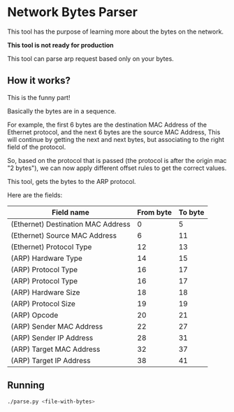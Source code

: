 # Network Bytes Parser

This tool has the purpose of learning more about the bytes on the network.

**This tool is not ready for production**

This tool can parse arp request based only on your bytes.

## How it works?

This is the funny part!

Basically the bytes are in a sequence.

For example, the first 6 bytes are the destination MAC Address of the Ethernet protocol, and the next 6 bytes are the source MAC Address,
This will continue by getting the next and next bytes, but associating to the right field of the protocol.

So, based on the protocol that is passed (the protocol is after the origin mac "2 bytes"),
we can now apply different offset rules to get the correct values.

This tool, gets the bytes to the ARP protocol.

Here are the fields:

| Field name                            | From byte | To byte |
| ------------------------------------- | --------- | ------- |
| (Ethernet) Destination MAC Address    |  0        | 5       |
| (Ethernet) Source MAC Address         |  6        | 11      |
| (Ethernet) Protocol Type              |  12       | 13      |
| (ARP) Hardware Type                   |  14       | 15      |
| (ARP) Protocol Type                   |  16       | 17      |
| (ARP) Protocol Type                   |  16       | 17      |
| (ARP) Hardware Size                   |  18       | 18      |
| (ARP) Protocol Size                   |  19       | 19      |
| (ARP) Opcode                          |  20       | 21      |
| (ARP) Sender MAC Address              |  22       | 27      |
| (ARP) Sender IP Address               |  28       | 31      |
| (ARP) Target MAC Address              |  32       | 37      |
| (ARP) Target IP Address               |  38       | 41      |

## Running

```bash
./parse.py <file-with-bytes>
```

